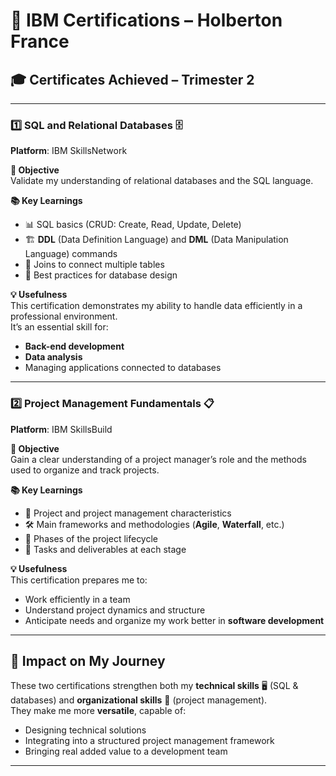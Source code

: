 # 📜 IBM Certifications – Holberton France  

## 🎓 Certificates Achieved – Trimester 2  

---

### 1️⃣ **SQL and Relational Databases** 🗄️  
**Platform**: IBM SkillsNetwork  

**📌 Objective**  
Validate my understanding of relational databases and the SQL language.  

**📚 Key Learnings**  
- 📊 SQL basics (CRUD: Create, Read, Update, Delete)  
- 🏗️ **DDL** (Data Definition Language) and **DML** (Data Manipulation Language) commands  
- 🔗 Joins to connect multiple tables  
- 📐 Best practices for database design  

**💡 Usefulness**  
This certification demonstrates my ability to handle data efficiently in a professional environment.  
It’s an essential skill for:  
- **Back-end development**  
- **Data analysis**  
- Managing applications connected to databases  

---

### 2️⃣ **Project Management Fundamentals** 📋  
**Platform**: IBM SkillsBuild  

**📌 Objective**  
Gain a clear understanding of a project manager’s role and the methods used to organize and track projects.  

**📚 Key Learnings**  
- 📌 Project and project management characteristics  
- 🛠️ Main frameworks and methodologies (**Agile**, **Waterfall**, etc.)  
- 📆 Phases of the project lifecycle  
- 📑 Tasks and deliverables at each stage  

**💡 Usefulness**  
This certification prepares me to:  
- Work efficiently in a team  
- Understand project dynamics and structure  
- Anticipate needs and organize my work better in **software development**  

---

## 🚀 Impact on My Journey  
These two certifications strengthen both my **technical skills** 🖥️ (SQL & databases) and **organizational skills** 📂 (project management).  
They make me more **versatile**, capable of:  
- Designing technical solutions  
- Integrating into a structured project management framework  
- Bringing real added value to a development team  

---
